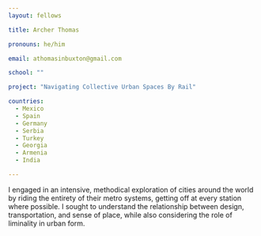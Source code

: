 ```yaml
---
layout: fellows

title: Archer Thomas

pronouns: he/him

email: athomasinbuxton@gmail.com 

school: ""

project: "Navigating Collective Urban Spaces By Rail"

countries:
  - Mexico
  - Spain
  - Germany
  - Serbia
  - Turkey
  - Georgia
  - Armenia
  - India

---
```


I engaged in an intensive, methodical exploration of cities around the world by riding the entirety of their metro systems, getting off at every station where possible. I sought to understand the relationship between design, transportation, and sense of place, while also considering the role of liminality in urban form.